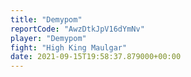 ```yaml
---
title: "Demypom"
reportCode: "AwzDtkJpV16dYmNv"
player: "Demypom"
fight: "High King Maulgar"
date: 2021-09-15T19:58:37.879000+00:00
---
```

